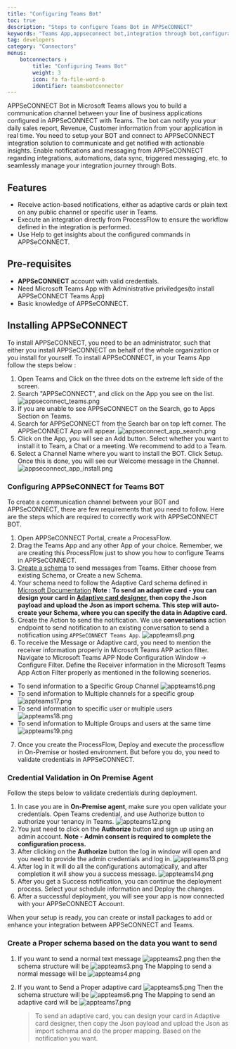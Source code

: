 ```yaml
---
title: "Configuring Teams Bot"
toc: true
description: "Steps to configure Teams Bot in APPSeCONNECT"
keywords: "Teams App,appseconnect bot,integration through bot,configuration"
tag: developers
category: "Connectors"
menus: 
    botconnectors :
        title: "Configuring Teams Bot"
        weight: 3
        icon: fa fa-file-word-o
        identifier: teamsbotconnector
---
```


APPSeCONNECT Bot in Microsoft Teams allows you to build a communication channel between your line of business 
applications configured in APPSeCONNECT with Teams. The bot can notify you your daily sales report, Revenue, 
Customer information from your application in real time. You need to setup your BOT and connect to APPSeCONNECT
integration solution to communicate and get notified with actionable insights. 
Enable notifications and messaging from APPSeCONNECT regarding integrations, automations, data sync, triggered messaging, etc. 
to seamlessly manage your integration journey through Bots.

## Features

- Receive action-based notifications, either as adaptive cards or plain text on any public channel or specific user in Teams.
- Execute an integration directly from ProcessFlow to ensure the workflow defined in the integration is performed.
- Use Help to get insights about the configured commands in APPSeCONNECT.

## Pre-requisites

- **APPSeCONNECT** account with valid credentials.
- Need Microsoft Teams App with Administrative priviledges(to install APPSeCONNECT Teams App)
- Basic knowledge of APPSeCONNECT.

## Installing APPSeCONNECT

To install APPSeCONNECT, you need to be an administrator, such that either you install APPSeCONNECT on behalf of the whole organization
or you install for yourself. To install APPSeCONNECT, in your Teams App follow the steps below :

1. Open Teams and Click on the three dots on the extreme left side of the screen. 
2. Search "APPSeCONNECT", and click on the App you see on the list. 
![appseconnect_teams.png](/staticfiles/teamsapp/appseconnect_teams.png)
3. If you are unable to see APPSeCONNECT on the Search, go to Apps Section on Teams.
4. Search for APPSeCONNECT from the Search bar on top left corner. The APPSeCONNECT App will appear.
![appseconnect_app_search.png](/staticfiles/teamsapp/appseconnect_app_search.png)
5. Click on the App, you will see an Add button. Select whether you want to install it to Team, a Chat or a meeting. We recommend to add to a Team. 
6. Select a Channel Name where you want to install the BOT. Click Setup. Once this is done, you will see our Welcome message in the Channel.
![appseconnect_app_install.png](/staticfiles/teamsapp/appseconnect_app_install.png)

### Configuring APPSeCONNECT for Teams BOT

To create a communication channel between your BOT and APPSeCONNECT, there are few requirements that you need to follow. Here are the steps 
which are required to correctly work with APPSeCONNECT BOT. 

1. Open APPSeCONNECT Portal, create a ProcessFlow. 
2. Drag the Teams App and any other App of your choice. Remember, we are creating this ProcessFlow just to show you how to configure Teams in APPSeCONNECT. 
3. [Create a schema](/connectors/configuring-teams-bot/#create-a-proper-schema-based-on-the-data-you-want-to-send) to send messages from Teams. Either choose from existing Schema, or Create a new Schema. 
4. Your schema need to follow the Adaptive Card schema defined in [Microsoft Documentation](https://docs.microsoft.com/en-us/microsoftteams/platform/task-modules-and-cards/cards/cards-reference#adaptive-card)
**Note : To send an adaptive card - you can design your card in [Adaptive card designer](https://adaptivecards.io/designer/), then copy the Json payload and 
upload the Json as import schema. This step will auto-create your Schema, where you can specify the data in Adaptive card.**
5. Create the Action to send the notification. We use **conversations** action endpoint to send notification to an existing conversation to send a notification using `APPSeCONNECT Teams App`. 
![appteams8.png](/staticfiles/teamsapp/appteams8.png)
6. To receive the Message or Adaptive card, you need to mention the receiver information properly in 
Microsoft Teams APP action filter. Navigate to Microsoft Teams APP Node Configuration Window -> Configure 
Filter. Define the Receiver information in the Microsoft Teams App Action Filter properly as mentioned in the following scenerios. 
- To send information to a Specific Group Channel 
![appteams16.png](/staticfiles/teamsapp/appteams16.png)
- To send information to Multiple channels for a specific group 
![appteams17.png](/staticfiles/teamsapp/appteams17.png)
- To send information to specific user or multiple users
![appteams18.png](/staticfiles/teamsapp/appteams18.png)
- To send information to Multiple Groups and users at the same time 
![appteams19.png](/staticfiles/teamsapp/appteams19.png)  
7. Once you create the ProcessFlow, Deploy and execute the processflow in On-Premise or hosted environment. But before you do, you need to validate credentials in APPSeCONNECT.


### Credential Validation in On Premise Agent

Follow the steps below to validate credentials during deployment. 

1. In case you are in **On-Premise agent**, make sure you open validate your credentials. Open Teams credential, and use Authorize button to authorize 
your tenancy in Teams.
![appteams12.png](/staticfiles/teamsapp/appteams12.png) 
2. You just need to click on the **Authorize** button and sign up using an admin account. 
**Note - Admin consent is required to complete the configuration process.**
3. After clicking on the **Authorize** button the log in window will open and you need to provide the admin credentials and log in.
![appteams13.png](/staticfiles/teamsapp/appteams13.png) 
4. After log in it will do all the configurations automatically, and after completion it will show you a success message.
![appteams14.png](/staticfiles/teamsapp/appteams14.png) 
5. After you get a Success notification, you can continue the deployment process. Select your schedule information and Deploy the changes.
6. After a successful deployment, you will see your app is now connected with your APPSeCONNECT Account. 


When your setup is ready, you can create or install packages to add or enhance your integration between APPSeCONNECT and Teams.

### Create a Proper schema based on the data you want to send

1. If you want to send a normal text message 
   ![appteams2.png](/staticfiles/teamsapp/appteams2.png) 
   then the schema structure will be 
   ![appteams3.png](/staticfiles/teamsapp/appteams3.png) 
   The Mapping to send a normal message will be
   ![appteams4.png](/staticfiles/teamsapp/appteams4.png) 

2. If you want to Send a Proper adaptive card 
   ![appteams5.png](/staticfiles/teamsapp/appteams5.png)
   Then the schema structure will be 
   ![appteams6.png](/staticfiles/teamsapp/appteams6.png)
   The Mapping to send an adaptive card will be
   ![appteams7.png](/staticfiles/teamsapp/appteams7.png)

   >To send an adaptive card, you can design your card in Adaptive card designer, then copy the Json payload and 
   upload the Json as import schema and do the proper mapping. Based on the notification you want.        

